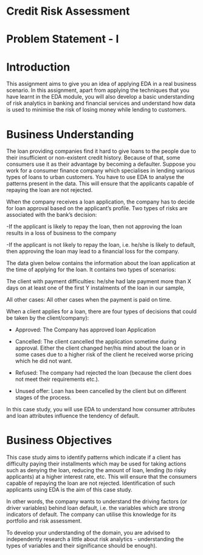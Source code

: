 # Credit Risk Assessment
# Problem Statement - I
 

# Introduction
This assignment aims to give you an idea of applying EDA in a real business scenario. In this assignment, apart from applying the techniques that you have learnt in the EDA module, you will also develop a basic understanding of risk analytics in banking and financial services and understand how data is used to minimise the risk of losing money while lending to customers.



# Business Understanding
The loan providing companies find it hard to give loans to the people due to their insufficient or non-existent credit history. Because of that, some consumers use it as their advantage by becoming a defaulter. Suppose you work for a consumer finance company which specialises in lending various types of loans to urban customers. You have to use EDA to analyse the patterns present in the data. This will ensure that the applicants capable of repaying the loan are not rejected.

 
When the company receives a loan application, the company has to decide for loan approval based on the applicant’s profile. Two types of risks are associated with the bank’s decision:

-If the applicant is likely to repay the loan, then not approving the loan results in a loss of business to the company

-If the applicant is not likely to repay the loan, i.e. he/she is likely to default, then approving the loan may lead to a financial loss for the company.


The data given below contains the information about the loan application at the time of applying for the loan. It contains two types of scenarios:

The client with payment difficulties: he/she had late payment more than X days on at least one of the first Y instalments of the loan in our sample,

All other cases: All other cases when the payment is paid on time.

 
When a client applies for a loan, there are four types of decisions that could be taken by the client/company):

- Approved: The Company has approved loan Application

- Cancelled: The client cancelled the application sometime during approval. Either the client changed her/his mind about the loan or in some cases due to a higher risk of the client he received worse pricing which he did not want.

- Refused: The company had rejected the loan (because the client does not meet their requirements etc.).

- Unused offer:  Loan has been cancelled by the client but on different stages of the process.

In this case study, you will use EDA to understand how consumer attributes and loan attributes influence the tendency of default.

# Business Objectives

This case study aims to identify patterns which indicate if a client has difficulty paying their installments which may be used for taking actions such as denying the loan, reducing the amount of loan, lending (to risky applicants) at a higher interest rate, etc. This will ensure that the consumers capable of repaying the loan are not rejected. Identification of such applicants using EDA is the aim of this case study.


In other words, the company wants to understand the driving factors (or driver variables) behind loan default, i.e. the variables which are strong indicators of default.  The company can utilise this knowledge for its portfolio and risk assessment.

To develop your understanding of the domain, you are advised to independently research a little about risk analytics - understanding the types of variables and their significance should be enough).
